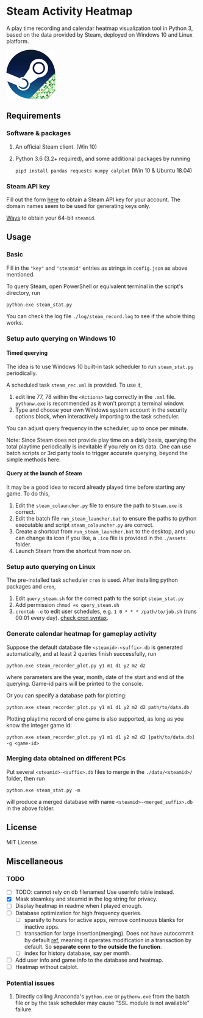 # Steam Activity Heatmap

A play time recording and calendar heatmap visualization tool in Python 3, based on the data provided by Steam, deployed on Windows 10 and Linux platform. 



![steam_recorder](assets/steam_recorder.png)



## Requirements
### Software & packages

1. An official Steam client. (Win 10)

2. Python 3.6 (3.2+ required), and some additional packages by running

    `pip3 install pandas requests numpy calplot` (Win 10 & Ubuntu 18.04)

### Steam API key

Fill out the form [here](https://steamcommunity.com/dev/apikey) to obtain a Steam API key for your account. The domain names seem to be used for generating keys only. 

[Ways](https://steamcommunity.com/discussions/forum/1/364039785160857002/) to obtain your 64-bit `steamid`.

## Usage

### Basic

Fill in the `"key"` and `"steamid"` entries as strings in `config.json` as above mentioned.

To query Steam, open PowerShell or equivalent terminal in the script's directory, run

```
python.exe steam_stat.py
```

You can check the log file `./log/steam_record.log` to see if the whole thing works.

### Setup auto querying on Windows 10

#### Timed querying

The idea is to use Windows 10 built-in task scheduler to run `steam_stat.py` periodically. 

A scheduled task `steam_rec.xml` is provided. To use it, 

1. edit line 77, 78 within the `<Actions>` tag correctly in the `.xml` file. `pythonw.exe` is recommended as it won't prompt a terminal window.
1. Type and choose your own Windows system account in the security options block, when interactively importing to the task scheduler. 

You can adjust query frequency in the scheduler, up to once per minute.

Note: Since Steam does not provide play time on a daily basis, querying the total playtime periodically  is inevitable if you rely on its data. One can use batch scripts or 3rd party tools to trigger accurate querying, beyond the simple methods here.

#### Query at the launch of Steam

It may be a good idea to record already played time before starting any game. To do this,

1. Edit the `steam_colauncher.py` file to ensure the path to `Steam.exe` is correct.
1. Edit the batch file `run_steam_launcher.bat` to ensure the paths to python executable and script `steam_colauncher.py` are correct.
1. Create a shortcut from `run_steam_launcher.bat` to the desktop, and you can change its icon if you like, a `.ico` file is provided in the `./assets` folder.
1. Launch Steam from the shortcut from now on.

### Setup auto querying on Linux

The pre-installed task scheduler `cron` is used. After installing python packages and `cron`,

1. Edit `query_steam.sh` for the correct path to the script `steam_stat.py`
2. Add permission `chmod +x query_steam.sh`
3. `crontab -e` to edit user schedules, e.g. `1 0 * * * /path/to/job.sh` (runs 00:01 every day). [check cron syntax](https://crontab.guru/).

### Generate calendar heatmap for gameplay activity

Suppose the default database file ``<steamid>-<suffix>.db`` is generated automatically, and at least 2 queries finish successfully, run 

```
python.exe steam_recorder_plot.py y1 m1 d1 y2 m2 d2
```

where parameters are the year, month, date of the start and end of the querying. Game-id pairs will be printed to the console.

Or you can specify a database path for plotting:

```
python.exe steam_recorder_plot.py y1 m1 d1 y2 m2 d2 path/to/data.db
```

Plotting playtime record of one game is also supported, as long as you know the integer game id:

```
python.exe steam_recorder_plot.py y1 m1 d1 y2 m2 d2 [path/to/data.db] -g <game-id>
```

### Merging data obtained on different PCs

Put several `<steamid>-<suffix>.db` files to merge in the `./data/<steamid>/` folder, then run

```
python.exe steam_stat.py -m 
```

will produce a merged database with name `<steamid>-<merged_suffix>.db` in the above folder.

## License

MIT License.

## Miscellaneous

### TODO
- [ ] TODO: cannot rely on db filenames! Use userinfo table instead.
- [x] Mask steamkey and steamid in the log string for privacy.
- [ ] Display heatmap in readme when I played enough.
- [ ] Database optimization for high frequency queries. 
  - [ ] sparsify to hours for active apps, remove continuous blanks for inactive apps.
  - [ ] transaction for large insertion(merging). Does not have autocommit by default [ref](https://docs.python.org/3/library/sqlite3.html#controlling-transactions), meaning it operates modification in a transaction by default. So **separate conn to the outside the function**.
  - [ ] index for history database, say per month.
- [ ] Add user info and game info to the database and heatmap.
- [ ] Heatmap without calplot.

### Potential issues

1. Directly calling Anaconda's `python.exe` or `pythonw.exe` from the batch file or by the task scheduler may cause "SSL module is not available" failure.



